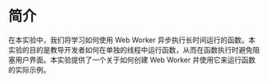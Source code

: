 # 简介

在本实验中，我们将学习如何使用 Web Worker 异步执行长时间运行的函数。本实验的目的是教导开发者如何在单独的线程中运行函数，从而在函数执行时避免阻塞用户界面。本实验提供了一个关于如何创建 Web Worker 并使用它来运行函数的实际示例。

